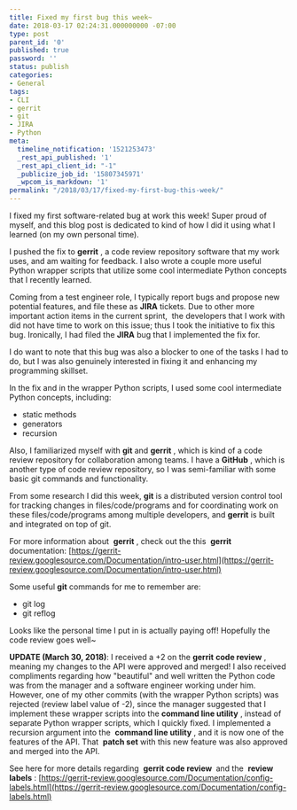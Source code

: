 ```yaml
---
title: Fixed my first bug this week~
date: 2018-03-17 02:24:31.000000000 -07:00
type: post
parent_id: '0'
published: true
password: ''
status: publish
categories:
- General
tags:
- CLI
- gerrit
- git
- JIRA
- Python
meta:
  timeline_notification: '1521253473'
  _rest_api_published: '1'
  _rest_api_client_id: "-1"
  _publicize_job_id: '15807345971'
  _wpcom_is_markdown: '1'
permalink: "/2018/03/17/fixed-my-first-bug-this-week/"
---
```

I fixed my first software-related bug at work this week! Super proud of myself, and this blog post is dedicated to kind of how I did it using what I learned (on my own personal time).

I pushed the fix to **gerrit** , a code review repository software that my work uses, and am waiting for feedback. I also wrote a couple more useful Python wrapper scripts that utilize some cool intermediate Python concepts that I recently learned.

Coming from a test engineer role, I typically report bugs and propose new potential features, and file these as **JIRA** tickets. Due to other more important action items in the current sprint,&nbsp; the developers that I work with did not have time to work on this issue; thus I took the initiative to fix this bug. Ironically, I had filed the **JIRA** bug that I implemented the fix for.

I do want to note that this bug was also a blocker to one of the tasks I had to do, but I was also genuinely interested in fixing it and enhancing my programming skillset.

In the fix and in the wrapper Python scripts, I used some cool intermediate Python concepts, including:

- static methods
- generators
- recursion

Also, I familiarized myself with **git** and **gerrit** , which is kind of a code review repository for collaboration among teams. I have a **GitHub** , which is another type of code review repository, so I was semi-familiar with some basic git commands and functionality.

From some research I did this week, **git** is a distributed version control tool for tracking changes in files/code/programs and for coordinating work on these files/code/programs among multiple developers, and **gerrit** is built and integrated on top of git.

For more information about&nbsp; **gerrit** , check out the this&nbsp; **gerrit** documentation:&nbsp;[https://gerrit-review.googlesource.com/Documentation/intro-user.html](https://gerrit-review.googlesource.com/Documentation/intro-user.html)

Some useful **git** commands for me to remember are:

- git log
- git reflog

Looks like the personal time I put in is actually paying off! Hopefully the code review goes well~

**UPDATE (March 30, 2018)**: I received a +2 on the **gerrit**  **code review** , meaning my changes to the API were approved and merged! I also received compliments regarding how "beautiful" and well written the Python code was from the manager and a software engineer working under him. However, one of my other commits (with the wrapper Python scripts) was rejected (review label value of -2), since the manager suggested that I implement these wrapper scripts into the **command line utility** , instead of separate Python wrapper scripts, which I quickly fixed. I implemented a recursion argument into the&nbsp; **command line utility** , and it is now one of the features of the API. That&nbsp; **patch set** with this new feature was also approved and merged into the API.

See here for more details regarding&nbsp; **gerrit code review&nbsp;** and the&nbsp; **review labels** :&nbsp;[https://gerrit-review.googlesource.com/Documentation/config-labels.html](https://gerrit-review.googlesource.com/Documentation/config-labels.html)

&nbsp;
